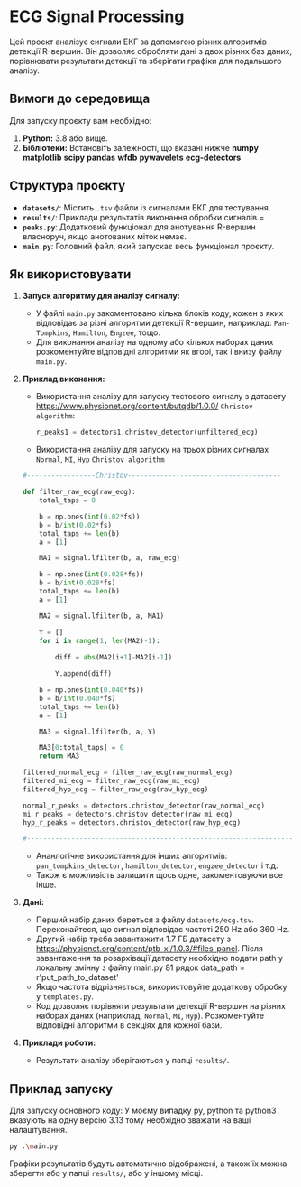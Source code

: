 # ECG Signal Processing

Цей проєкт аналізує сигнали ЕКГ за допомогою різних алгоритмів детекції R-вершин. Він дозволяє обробляти дані з двох різних баз даних, порівнювати результати детекції та зберігати графіки для подальшого аналізу.

## Вимоги до середовища

Для запуску проєкту вам необхідно:

1. **Python:** 3.8 або вище.
2. **Бібліотеки:** Встановіть залежності, що вказані нижче
**numpy**
**matplotlib**
**scipy**
**pandas**
**wfdb**
**pywavelets**
**ecg-detectors**

## Структура проєкту

- **`datasets/`**: Містить `.tsv` файли із сигналами ЕКГ для тестування.
- **`results/`**: Приклади результатів виконання обробки сигналів.=
- **`peaks.py`**: Додатковий функціонал для анотування R-вершин власноруч, якщо анотованих міток немає.
- **`main.py`**: Головний файл, який запускає весь функціонал проєкту.

## Як використовувати

1. **Запуск алгоритму для аналізу сигналу:**
   - У файлі `main.py` закоментовано кілька блоків коду, кожен з яких відповідає за різні алгоритми детекції R-вершин, наприклад: `Pan-Tompkins`, `Hamilton`, `Engzee`, тощо.
   - Для виконання аналізу на одному або кількох наборах даних розкоментуйте відповідні алгоритми як вгорі, так і внизу файлу `main.py`.

2. **Приклад виконання:**
   - Використання аналізу для запуску тестового сигналу з датасету https://www.physionet.org/content/butqdb/1.0.0/ 
     `Christov algorithm`:
     ```python
     r_peaks1 = detectors1.christov_detector(unfiltered_ecg)
     ```
   - Використання аналізу для запуску на трьох різних сигналах `Normal`, `MI`, `Hyp` 
   `Christov algorithm`
   ```python
   #-----------------Christov--------------------------------------

   def filter_raw_ecg(raw_ecg):
       total_taps = 0
   
       b = np.ones(int(0.02*fs))
       b = b/int(0.02*fs)
       total_taps += len(b)
       a = [1]
   
       MA1 = signal.lfilter(b, a, raw_ecg)
   
       b = np.ones(int(0.028*fs))
       b = b/int(0.028*fs)
       total_taps += len(b)
       a = [1]
   
       MA2 = signal.lfilter(b, a, MA1)
   
       Y = []
       for i in range(1, len(MA2)-1):
           
           diff = abs(MA2[i+1]-MA2[i-1])
   
           Y.append(diff)
   
       b = np.ones(int(0.040*fs))
       b = b/int(0.040*fs)
       total_taps += len(b)
       a = [1]
   
       MA3 = signal.lfilter(b, a, Y)
   
       MA3[0:total_taps] = 0
       return MA3
   
   filtered_normal_ecg = filter_raw_ecg(raw_normal_ecg)
   filtered_mi_ecg = filter_raw_ecg(raw_mi_ecg)
   filtered_hyp_ecg = filter_raw_ecg(raw_hyp_ecg)
   
   normal_r_peaks = detectors.christov_detector(raw_normal_ecg)
   mi_r_peaks = detectors.christov_detector(raw_mi_ecg)
   hyp_r_peaks = detectors.christov_detector(raw_hyp_ecg)
   
   #---------------------------------------------------------------------
   ```
   - Ананлогічне використання для інших алгоритмів: `pan_tompkins_detector`, `hamilton_detector`, `engzee_detector` і т.д.
   - Також є можливість залишити щось одне, закоментовуючи все інше.

3. **Дані:**
   - Перший набір даних береться з файлу `datasets/ecg.tsv`. Переконайтеся, що сигнал відповідає частоті 250 Hz або 360 Hz.
   - Другий набір треба завантажити 1.7 ГБ датасету з https://physionet.org/content/ptb-xl/1.0.3/#files-panel. Після завантаження та розархівації датасету необхідно подати path у локальну змінну з         файлу main.py 81 рядок data_path = r'put_path_to_dataset'
   - Якщо частота відрізняється, використовуйте додаткову обробку у `templates.py`.
   - Код дозволяє порівняти результати детекції R-вершин на різних наборах даних (наприклад, `Normal`, `MI`, `Hyp`). Розкоментуйте відповідні алгоритми в секціях для кожної бази.

4. **Приклади роботи:**
   - Результати аналізу зберігаються у папці `results/`.

## Приклад запуску

Для запуску основного коду:
У моєму випадку py, python та python3 вказують на одну версію 3.13 тому необхідно зважати на ваші налаштування.
```bash
py .\main.py
```

Графіки результатів будуть автоматично відображені, а також їх можна зберегти або у папці `results/`, або у іншому місці.
